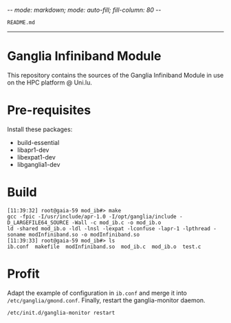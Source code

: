 -*- mode: markdown; mode: auto-fill; fill-column: 80 -*-

`README.md`

---------

Ganglia Infiniband Module
=========================

This repository contains the sources of the Ganglia Infiniband Module 
in use on the HPC platform @ Uni.lu.

# Pre-requisites

Install these packages:

* build-essential
* libapr1-dev
* libexpat1-dev
* libganglia1-dev

# Build

    [11:39:32] root@gaia-59 mod_ib#> make
    gcc -fpic -I/usr/include/apr-1.0 -I/opt/ganglia/include -D_LARGEFILE64_SOURCE -Wall -c mod_ib.c -o mod_ib.o
    ld -shared mod_ib.o -ldl -lnsl -lexpat -lconfuse -lapr-1 -lpthread -soname modInfiniband.so -o modInfiniband.so
    [11:39:33] root@gaia-59 mod_ib#> ls
    ib.conf  makefile  modInfiniband.so  mod_ib.c  mod_ib.o  test.c

# Profit

Adapt the example of configuration in `ib.conf` and merge it into `/etc/ganglia/gmond.conf`.
Finally, restart the ganglia-monitor daemon.

    /etc/init.d/ganglia-monitor restart


